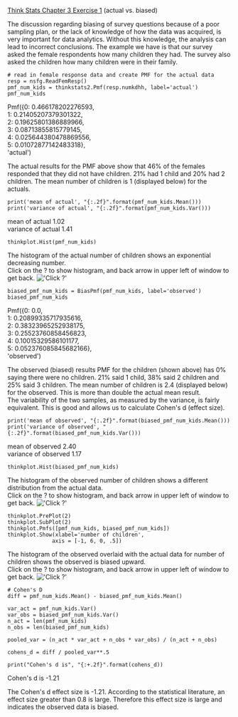 [Think Stats Chapter 3 Exercise 1](http://greenteapress.com/thinkstats2/html/thinkstats2004.html#toc31) (actual vs. biased)

The discussion regarding biasing of survey questions because of a poor sampling plan, or the lack of knowledge of how the data was acquired, is very important for data analytics. Without this knowledge, the analysis can lead to incorrect conclusions. The example we have is that our survey asked the female respondents how many children they had. The survey also asked the children how many children were in their family.
```
# read in female response data and create PMF for the actual data
resp = nsfg.ReadFemResp()
pmf_num_kids = thinkstats2.Pmf(resp.numkdhh, label='actual')
pmf_num_kids
```
Pmf({0: 0.466178202276593,<br/> 1: 0.21405207379301322,<br/> 2: 0.19625801386889966,<br/> 3: 0.08713855815779145,<br/> 4: 0.025644380478869556,<br/> 5: 0.01072877142483318},<br/> 'actual')

The actual results for the PMF above show that 46% of the females responded that they did not have children. 21% had 1 child and 20% had 2 children. The mean number of children is 1 (displayed below) for the actuals.
```
print('mean of actual', "{:.2f}".format(pmf_num_kids.Mean()))
print('variance of actual', "{:.2f}".format(pmf_num_kids.Var()))
```
mean of actual 1.02 <br/>
variance of actual 1.41
```
thinkplot.Hist(pmf_num_kids)
```
The histogram of the actual number of children shows an exponential decreasing number.<br/>
Click on the ? to show histogram, and back arrow in upper left of window to get back.
!['Click ?'](https://github.com/jonlindenauer2/dsp/tree/master/img/hist1.png)

```
biased_pmf_num_kids = BiasPmf(pmf_num_kids, label='observed')
biased_pmf_num_kids
```
Pmf({0: 0.0,<br/> 1: 0.20899335717935616,<br/> 2: 0.38323965252938175,<br/> 3: 0.25523760858456823,<br/> 4: 0.10015329586101177,<br/> 5: 0.052376085845682166},<br/> 'observed')

The observed (biased) results PMF for the children (shown above) has 0% saying there were no children. 21% said 1 child, 38% said 2 children and 25% said 3 children. The mean number of children is 2.4 (displayed below) for the observed. This is more than double the actual mean result. <br/>The variability of the two samples, as measured by the variance, is fairly equivalent. This is good and allows us to calculate Cohen's d (effect size).

```
print('mean of observed', "{:.2f}".format(biased_pmf_num_kids.Mean()))
print('variance of observed', "{:.2f}".format(biased_pmf_num_kids.Var()))
```
mean of observed 2.40 <br/>
variance of observed 1.17
```
thinkplot.Hist(biased_pmf_num_kids)
```
The histogram of the observed number of children shows a different distribution from the actual data.<br/>
Click on the ? to show histogram, and back arrow in upper left of window to get back.
!['Click ?'](https://github.com/jonlindenauer2/dsp/tree/master/img/hist2.png)
```
thinkplot.PrePlot(2)
thinkplot.SubPlot(2)
thinkplot.Pmfs([pmf_num_kids, biased_pmf_num_kids])
thinkplot.Show(xlabel='number of children',
              axis = [-1, 6, 0, .5])
```
The histogram of the observed overlaid with the actual data for number of children shows the observed is biased upward.<br/>
Click on the ? to show histogram, and back arrow in upper left of window to get back.
!['Click ?'](https://github.com/jonlindenauer2/dsp/tree/master/img/hist3.png)

```
# Cohen's D
diff = pmf_num_kids.Mean() - biased_pmf_num_kids.Mean()

var_act = pmf_num_kids.Var()
var_obs = biased_pmf_num_kids.Var()
n_act = len(pmf_num_kids)
n_obs = len(biased_pmf_num_kids)

pooled_var = (n_act * var_act + n_obs * var_obs) / (n_act + n_obs)

cohens_d = diff / pooled_var**.5

print("Cohen's d is", "{:+.2f}".format(cohens_d))
```
Cohen's d is -1.21 <br/>

The Cohen's d effect size is -1.21. According to the statistical literature, an effect size greater than 0.8 is large.
Therefore this effect size is large and indicates the observed data is biased.
